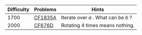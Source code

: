 | Difficulty | Problems | Hints |
| -------- | -------- | -------- |
| 1700 | [CF1835A](https://codeforces.com/problemset/problem/1835/A) | Iterate over $a$ . What can be $b$ ? |
| 2000 | [CF676D](https://codeforces.com/problemset/problem/676/D) | Rotating $4$ times means nothing. |